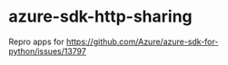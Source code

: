 # azure-sdk-http-sharing

Repro apps for https://github.com/Azure/azure-sdk-for-python/issues/13797
